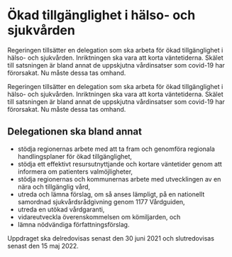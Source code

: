 # Ökad tillgänglighet i hälso- och sjukvården

Regeringen tillsätter en delegation som ska arbeta för ökad tillgänglighet i hälso- och sjukvården. Inriktningen ska vara att korta väntetiderna. Skälet till satsningen är bland annat de uppskjutna vårdinsatser som covid-19 har förorsakat. Nu måste dessa tas omhand.

Regeringen tillsätter en delegation som ska arbeta för ökad tillgänglighet i hälso- och sjukvården. Inriktningen ska vara att korta väntetiderna. Skälet till satsningen är bland annat de uppskjutna vårdinsatser som covid-19 har förorsakat. Nu måste dessa tas omhand.

## Delegationen ska bland annat

* stödja regionernas arbete med att ta fram och genomföra regionala handlingsplaner för ökad tillgänglighet,
* stödja ett effektivt resursutnyttjande och kortare väntetider genom att informera om patienters valmöjligheter,
* stödja regionernas och kommunernas arbete med utvecklingen av en nära och tillgänglig vård,
* utreda och lämna förslag, om så anses lämpligt, på en nationellt samordnad sjukvårdsrådgivning genom 1177 Vårdguiden,
* utreda en utökad vårdgaranti,
* vidareutveckla överenskommelsen om kömiljarden, och
* lämna nödvändiga författningsförslag.

Uppdraget ska delredovisas senast den 30 juni 2021 och slutredovisas senast den 15 maj 2022.
